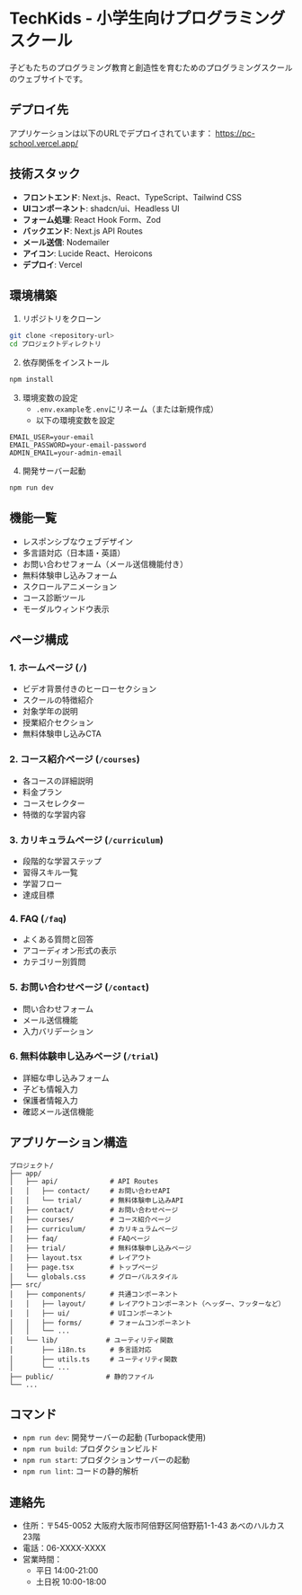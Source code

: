 # TechKids - 小学生向けプログラミングスクール

子どもたちのプログラミング教育と創造性を育むためのプログラミングスクールのウェブサイトです。

## デプロイ先

アプリケーションは以下のURLでデプロイされています：
https://pc-school.vercel.app/

## 技術スタック

- **フロントエンド**: Next.js、React、TypeScript、Tailwind CSS
- **UIコンポーネント**: shadcn/ui、Headless UI
- **フォーム処理**: React Hook Form、Zod
- **バックエンド**: Next.js API Routes
- **メール送信**: Nodemailer
- **アイコン**: Lucide React、Heroicons
- **デプロイ**: Vercel

## 環境構築

1. リポジトリをクローン
```bash
git clone <repository-url>
cd プロジェクトディレクトリ
```

2. 依存関係をインストール
```bash
npm install
```

3. 環境変数の設定
   - `.env.example`を`.env`にリネーム（または新規作成）
   - 以下の環境変数を設定
```
EMAIL_USER=your-email
EMAIL_PASSWORD=your-email-password
ADMIN_EMAIL=your-admin-email
```

4. 開発サーバー起動
```bash
npm run dev
```

## 機能一覧

- レスポンシブなウェブデザイン
- 多言語対応（日本語・英語）
- お問い合わせフォーム（メール送信機能付き）
- 無料体験申し込みフォーム
- スクロールアニメーション
- コース診断ツール
- モーダルウィンドウ表示

## ページ構成

### 1. ホームページ (`/`)
- ビデオ背景付きのヒーローセクション
- スクールの特徴紹介
- 対象学年の説明
- 授業紹介セクション
- 無料体験申し込みCTA

### 2. コース紹介ページ (`/courses`)
- 各コースの詳細説明
- 料金プラン
- コースセレクター
- 特徴的な学習内容

### 3. カリキュラムページ (`/curriculum`)
- 段階的な学習ステップ
- 習得スキル一覧
- 学習フロー
- 達成目標

### 4. FAQ (`/faq`)
- よくある質問と回答
- アコーディオン形式の表示
- カテゴリー別質問

### 5. お問い合わせページ (`/contact`)
- 問い合わせフォーム
- メール送信機能
- 入力バリデーション

### 6. 無料体験申し込みページ (`/trial`)
- 詳細な申し込みフォーム
- 子ども情報入力
- 保護者情報入力
- 確認メール送信機能

## アプリケーション構造

```
プロジェクト/
├── app/
│   ├── api/             # API Routes
│   │   ├── contact/     # お問い合わせAPI
│   │   └── trial/       # 無料体験申し込みAPI
│   ├── contact/         # お問い合わせページ
│   ├── courses/         # コース紹介ページ
│   ├── curriculum/      # カリキュラムページ
│   ├── faq/             # FAQページ
│   ├── trial/           # 無料体験申し込みページ
│   ├── layout.tsx       # レイアウト
│   ├── page.tsx         # トップページ
│   └── globals.css      # グローバルスタイル
├── src/
│   ├── components/      # 共通コンポーネント
│   │   ├── layout/      # レイアウトコンポーネント（ヘッダー、フッターなど）
│   │   ├── ui/          # UIコンポーネント
│   │   ├── forms/       # フォームコンポーネント
│   │   └── ...
│   └── lib/            # ユーティリティ関数
│       ├── i18n.ts      # 多言語対応
│       ├── utils.ts     # ユーティリティ関数
│       └── ...
├── public/             # 静的ファイル
└── ...
```

## コマンド

- `npm run dev`: 開発サーバーの起動 (Turbopack使用)
- `npm run build`: プロダクションビルド
- `npm run start`: プロダクションサーバーの起動
- `npm run lint`: コードの静的解析

## 連絡先
- 住所：〒545-0052 大阪府大阪市阿倍野区阿倍野筋1-1-43 あべのハルカス23階
- 電話：06-XXXX-XXXX
- 営業時間：
  - 平日 14:00-21:00
  - 土日祝 10:00-18:00
